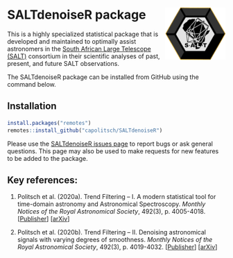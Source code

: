 # SALTdenoiseR package <img src="man/figures/logo.png" align="right" width="140px"/>

This is a highly specialized statistical package that is developed and maintained to optimally assist astronomers in the [South African Large Telescope (SALT)](https://www.salt.ac.za/) consortium in their scientific analyses of past, present, and future SALT observations.

The SALTdenoiseR package can be installed from GitHub using the command below.

## Installation
``` r
install.packages("remotes")
remotes::install_github("capolitsch/SALTdenoiseR")
```

Please use the [SALTdenoiseR issues page](https://github.com/capolitsch/SALTdenoiseR/issues) to report bugs or ask general questions. This page may also be used to make requests for new features to be added to the package.


## Key references:

1. Politsch et al. (2020a). Trend Filtering – I. A modern statistical tool for time-domain astronomy and Astronomical Spectroscopy. 
*Monthly Notices of the Royal Astronomical Society*, 492(3), p. 4005-4018. [[Publisher](https://academic.oup.com/mnras/article/492/3/4005/5704413)] [[arXiv](https://arxiv.org/abs/1908.07151)]

2. Politsch et al. (2020b). Trend Filtering – II. Denoising astronomical signals with varying degrees of smoothness. 
*Monthly Notices of the Royal Astronomical Society*, 492(3), p. 4019-4032. [[Publisher](https://academic.oup.com/mnras/article/492/3/4019/5704414)] [[arXiv](https://arxiv.org/abs/2001.03552)]
